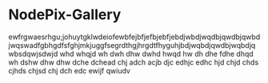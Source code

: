 # NodePix-Gallery
ewfrgwaesrhgu;johuytgklwdeiofewbfejbfjefbjebfjebdjwbdjwqdbjqwdbjqwbdjwqswadfgbhgdfsfghjmkjuggfsegrdthgjhrgdtfhyguhjbdjwqbdjqwdbjwqbdjqwbsdqwjsdwjd whd whqjd wh dwh dhw dwhd hwqd hw dh dhe fdhe dhqd wh dshw dhw dhw dche dchead chj adch acjb djc edhjc edhc hjd chjd chds cjhds chjsd chj dch edc ewijf qwiudv
